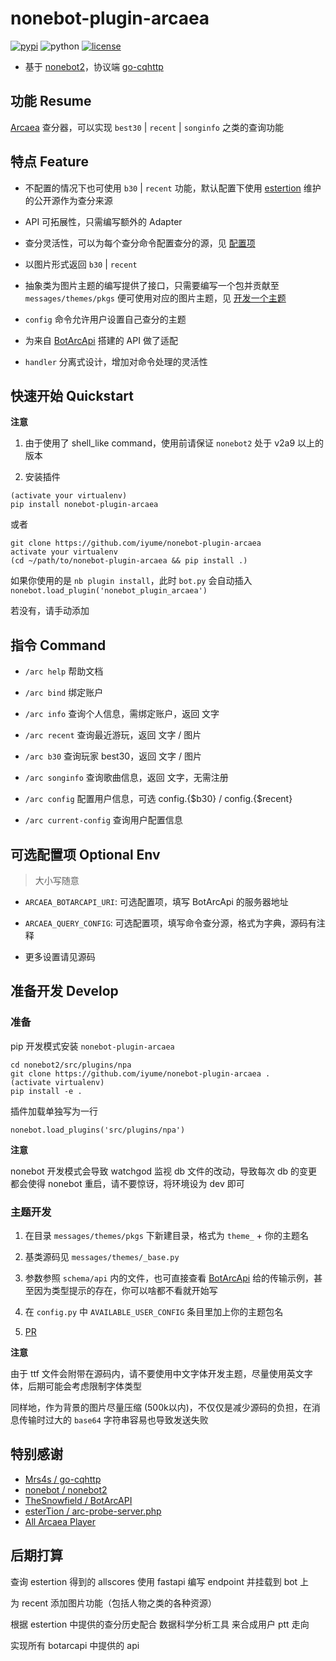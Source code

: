 # nonebot-plugin-arcaea
[![pypi](https://img.shields.io/pypi/v/nonebot-plugin-arcaea.svg)](https://pypi.org/project/nonebot-plugin-arcaea/)
![python](https://img.shields.io/pypi/pyversions/nonebot-plugin-arcaea)
[![license](https://img.shields.io/github/license/iyume/nonebot-plugin-arcaea.svg)](https://raw.githubusercontent.com/iyume/nonebot-plugin-arcaea/main/LICENSE)

- 基于 [nonebot2](https://github.com/nonebot/nonebot2)，协议端 [go-cqhttp](https://github.com/Mrs4s/go-cqhttp)

## 功能 Resume

[Arcaea](https://mzh.moegirl.org.cn/zh-hans/Arcaea) 查分器，可以实现 `best30` | `recent` | `songinfo` 之类的查询功能

## 特点 Feature

- 不配置的情况下也可使用 `b30` | `recent` 功能，默认配置下使用 [estertion](https://gist.github.com/esterTion/c673a5e2547cd54c202f129babaf601d) 维护的公开源作为查分来源

- API 可拓展性，只需编写额外的 Adapter

- 查分灵活性，可以为每个查分命令配置查分的源，见 [配置项](#可选配置项-Optional-Env)

- 以图片形式返回 `b30` | `recent`

- 抽象类为图片主题的编写提供了接口，只需要编写一个包并贡献至 `messages/themes/pkgs` 便可使用对应的图片主题，见 [开发一个主题](#准备开发-develop)

- `config` 命令允许用户设置自己查分的主题

- 为来自 [BotArcApi](https://github.com/TheSnowfield/BotArcAPI) 搭建的 API 做了适配

- `handler` 分离式设计，增加对命令处理的灵活性

## 快速开始 Quickstart

**注意**

1. 由于使用了 shell_like command，使用前请保证 `nonebot2` 处于 v2a9 以上的版本

2. 安装插件

```
(activate your virtualenv)
pip install nonebot-plugin-arcaea
```

或者

```
git clone https://github.com/iyume/nonebot-plugin-arcaea
activate your virtualenv
(cd ~/path/to/nonebot-plugin-arcaea && pip install .)
```

如果你使用的是 `nb plugin install`，此时 `bot.py` 会自动插入 `nonebot.load_plugin('nonebot_plugin_arcaea')`

若没有，请手动添加

## 指令 Command

- `/arc help` 帮助文档

- `/arc bind` 绑定账户

- `/arc info` 查询个人信息，需绑定账户，返回 文字

- `/arc recent` 查询最近游玩，返回 文字 / 图片

- `/arc b30` 查询玩家 best30，返回 文字 / 图片

- `/arc songinfo` 查询歌曲信息，返回 文字，无需注册

- `/arc config` 配置用户信息，可选 config.{$b30} / config.{$recent}

- `/arc current-config` 查询用户配置信息

## 可选配置项 Optional Env

> 大小写随意

- `ARCAEA_BOTARCAPI_URI`: 可选配置项，填写 BotArcApi 的服务器地址

- `ARCAEA_QUERY_CONFIG`: 可选配置项，填写命令查分源，格式为字典，源码有注释

- 更多设置请见源码

## 准备开发 Develop

### 准备

pip 开发模式安装 `nonebot-plugin-arcaea`

```
cd nonebot2/src/plugins/npa
git clone https://github.com/iyume/nonebot-plugin-arcaea .
(activate virtualenv)
pip install -e .
```

插件加载单独写为一行

```
nonebot.load_plugins('src/plugins/npa')
```

**注意**

nonebot 开发模式会导致 watchgod 监视 db 文件的改动，导致每次 db 的变更都会使得 nonebot 重启，请不要惊讶，将环境设为 dev 即可

### 主题开发

1. 在目录 `messages/themes/pkgs` 下新建目录，格式为 `theme_` + 你的主题名

2. 基类源码见 `messages/themes/_base.py`

3. 参数参照 `schema/api` 内的文件，也可直接查看 [BotArcApi](https://github.com/TheSnowfield/BotArcAPI/wiki) 给的传输示例，甚至因为类型提示的存在，你可以啥都不看就开始写

4. 在 `config.py` 中 `AVAILABLE_USER_CONFIG` 条目里加上你的主题包名

5. [PR](https://github.com/iyume/nonebot-plugin-arcaea/pulls)

**注意**

由于 ttf 文件会附带在源码内，请不要使用中文字体开发主题，尽量使用英文字体，后期可能会考虑限制字体类型

同样地，作为背景的图片尽量压缩 (500k以内)，不仅仅是减少源码的负担，在消息传输时过大的 `base64` 字符串容易也导致发送失败

## 特别感谢
- [Mrs4s / go-cqhttp](https://github.com/Mrs4s/go-cqhttp)
- [nonebot / nonebot2](https://github.com/nonebot/nonebot2)
- [TheSnowfield / BotArcAPI](https://github.com/TheSnowfield/BotArcAPI)
- [esterTion / arc-probe-server.php](https://gist.github.com/esterTion/c673a5e2547cd54c202f129babaf601d)
- [All Arcaea Player](https://arcaea.lowiro.com)

## 后期打算

查询 estertion 得到的 allscores 使用 fastapi 编写 endpoint 并挂载到 bot 上

为 recent 添加图片功能（包括人物之类的各种资源）

根据 estertion 中提供的查分历史配合 数据科学分析工具 来合成用户 ptt 走向

实现所有 botarcapi 中提供的 api
